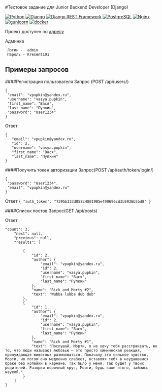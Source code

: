 #Тестовое задание для Junior Backend Developer (Django)

[![Python](https://img.shields.io/badge/-Python-464646?style=flat-square&logo=Python)](https://www.python.org/)
[![Django](https://img.shields.io/badge/-Django-464646?style=flat-square&logo=Django)](https://www.djangoproject.com/)
[![Django REST Framework](https://img.shields.io/badge/-Django%20REST%20Framework-464646?style=flat-square&logo=Django%20REST%20Framework)](https://www.django-rest-framework.org/)
[![PostgreSQL](https://img.shields.io/badge/-PostgreSQL-464646?style=flat-square&logo=PostgreSQL)](https://www.postgresql.org/)
[![Nginx](https://img.shields.io/badge/-NGINX-464646?style=flat-square&logo=NGINX)](https://nginx.org/ru/)
[![gunicorn](https://img.shields.io/badge/-gunicorn-464646?style=flat-square&logo=gunicorn)](https://gunicorn.org/)
[![docker](https://img.shields.io/badge/-Docker-464646?style=flat-square&logo=docker)](https://www.docker.com/)

Проект доступен по [адресу](http://51.250.70.145/)

Админка
```
 Логин -  admin
 Пароль - Kresent101
  ```

## Примеры запросов

####Регистрация пользователя
Запрос (POST /api/users/)
 ```
{
  "email": "vpupkin@yandex.ru",
  "username": "vasya.pupkin",
  "first_name": "Вася",
  "last_name": "Пупкин",
  "password": "User1234"
}
   ```
Ответ 
 ```
 {
    "email": "vpupkin@yandex.ru",
    "id": 2,
    "username": "vasya.pupkin",
    "first_name": "Вася",
    "last_name": "Пупкин"
}
 ```

####Получить токен авторизации
Запрос(POST /api/auth/token/login/)
 ```
{
  "password": "User1234",
  "email": "vpupkin@yandex.ru"
}
 ```
Ответ
 ``
{
    "auth_token": "7395b333d058c4801985e490696cd3b5936b5bd8"
}
 ``

####Cписок постов
Запрос(GET /api/posts)

Ответ
```
"count": 3,
    "next": null,
    "previous": null,
    "results": [
     
        {
            "id": 2,
            "author": {
                "email": "vpupkin@yandex.ru",
                "id": 2,
                "username": "vasya.pupkin",
                "first_name": "Вася",
                "last_name": "Пупкин"
            },
            "name": "Rick and Morty #2",
            "text": "Wubba lubba dub dub"
        },
        {
            "id": 1,
            "author": {
                "email": "vpupkin@yandex.ru",
                "id": 2,
                "username": "vasya.pupkin",
                "first_name": "Вася",
                "last_name": "Пупкин"
            },
            "name": "Rick and Morty #1",
            "text": "Послушай, Морти, я не хочу тебя расстраивать, но то, что люди называют любовью — это просто химическая реакция, принуждающая животных размножаться. Поначалу это сильное чувство, Морти, но потом оно медленно слабеет, оставляя тебя в неудавшемся браке без копейки в кармане. Так было у меня, так будет у твоих родителей. Разорви порочный круг, Морти, будь выше этого, займись наукой."
        }
    ]
}
